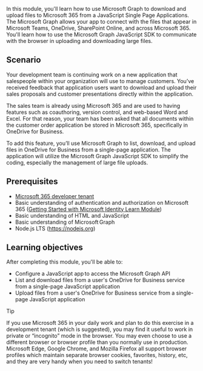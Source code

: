 In this module, you'll learn how to use Microsoft Graph to download and upload files to Microsoft 365 from a JavaScript Single Page Applications. The Microsoft Graph allows your app to connect with the files that appear in Microsoft Teams, OneDrive, SharePoint Online, and across Microsoft 365. You'll learn how to use the Microsoft Graph JavaScript SDK to communicate with the browser in uploading and downloading large files.

## Scenario

Your development team is continuing work on a new application that salespeople within your organization will use to manage customers. You’ve received feedback that application users want to download and upload their sales proposals and customer presentations directly within the application.

The sales team is already using Microsoft 365 and are used to having features such as coauthoring, version control, and web-based Word and Excel. For that reason, your team has been asked that all documents within the customer order application be stored in Microsoft 365, specifically in OneDrive for Business.

To add this feature, you’ll use Microsoft Graph to list, download, and upload files in OneDrive for Business from a single-page application. The application will utilize the Microsoft Graph JavaScript SDK to simplify the coding, especially the management of large file uploads.

## Prerequisites

- [Microsoft 365 developer tenant](https://developer.microsoft.com/office/dev-program?ocid=MSlearn)
- Basic understanding of authentication and authorization on Microsoft 365 ([Getting Started with Microsoft Identity Learn Module](https://docs.microsoft.com/learn/modules/getting-started-identity/3-exercise-different-token-types?WT.mc_id=m365-16105-cxa))
- Basic understanding of HTML and JavaScript
- Basic understanding of Microsoft Graph
- Node.js LTS (https://nodejs.org)

## Learning objectives

After completing this module, you'll be able to:

- Configure a JavaScript app to access the Microsoft Graph API
- List and download files from a user's OneDrive for Business service from a single-page JavaScript application
- Upload files from a user's OneDrive for Business service from a single-page JavaScript application

> [!TIP]
> If you use Microsoft 365 in your daily work and plan to do this exercise in a development tenant (which is suggested), you may find it useful to work in private or “incognito” mode in the browser. You may even choose to use a different browser or browser profile than you normally use in production. Microsoft Edge, Google Chrome, and Mozilla Firefox all support browser profiles which maintain separate browser cookies, favorites, history, etc, and they are very handy when you need to switch tenants!
